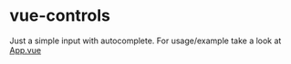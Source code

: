 # vue-controls

Just a simple input with autocomplete. For usage/example take a look at [App.vue](src/App.vue)
